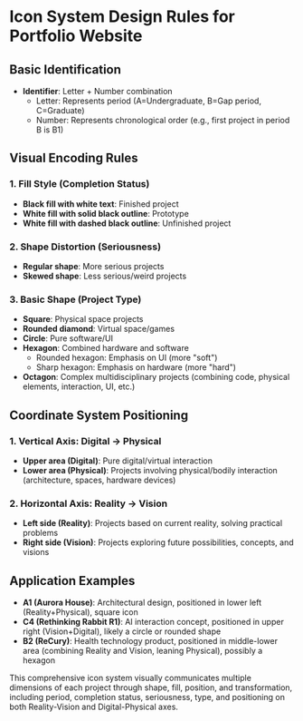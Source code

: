 # Icon System Design Rules for Portfolio Website

## Basic Identification
- **Identifier**: Letter + Number combination
  - Letter: Represents period (A=Undergraduate, B=Gap period, C=Graduate)
  - Number: Represents chronological order (e.g., first project in period B is B1)

## Visual Encoding Rules

### 1. Fill Style (Completion Status)
- **Black fill with white text**: Finished project
- **White fill with solid black outline**: Prototype
- **White fill with dashed black outline**: Unfinished project

### 2. Shape Distortion (Seriousness)
- **Regular shape**: More serious projects
- **Skewed shape**: Less serious/weird projects

### 3. Basic Shape (Project Type)
- **Square**: Physical space projects
- **Rounded diamond**: Virtual space/games
- **Circle**: Pure software/UI
- **Hexagon**: Combined hardware and software
  - Rounded hexagon: Emphasis on UI (more "soft")
  - Sharp hexagon: Emphasis on hardware (more "hard")
- **Octagon**: Complex multidisciplinary projects (combining code, physical elements, interaction, UI, etc.)

## Coordinate System Positioning

### 1. Vertical Axis: Digital → Physical
- **Upper area (Digital)**: Pure digital/virtual interaction
- **Lower area (Physical)**: Projects involving physical/bodily interaction (architecture, spaces, hardware devices)

### 2. Horizontal Axis: Reality → Vision
- **Left side (Reality)**: Projects based on current reality, solving practical problems
- **Right side (Vision)**: Projects exploring future possibilities, concepts, and visions

## Application Examples
- **A1 (Aurora House)**: Architectural design, positioned in lower left (Reality+Physical), square icon
- **C4 (Rethinking Rabbit R1)**: AI interaction concept, positioned in upper right (Vision+Digital), likely a circle or rounded shape
- **B2 (ReCury)**: Health technology product, positioned in middle-lower area (combining Reality and Vision, leaning Physical), possibly a hexagon

This comprehensive icon system visually communicates multiple dimensions of each project through shape, fill, position, and transformation, including period, completion status, seriousness, type, and positioning on both Reality-Vision and Digital-Physical axes.

